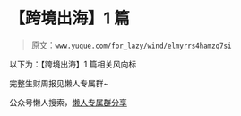 # 【跨境出海】1 篇

> 原文：[`www.yuque.com/for_lazy/wind/elmyrrs4hamzq7si`](https://www.yuque.com/for_lazy/wind/elmyrrs4hamzq7si)

以下为：【跨境出海】1 篇相关风向标

完整生财周报见懒人专属群~

公众号懒人搜索，[懒人专属群分享](https://lazybook.fun/#/blog/group)